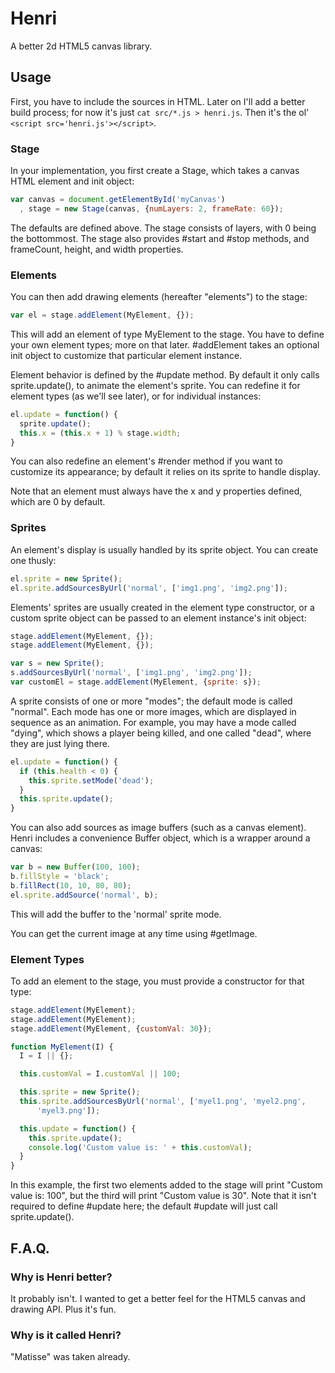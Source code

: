 Henri
=====

A better 2d HTML5 canvas library.

Usage
-----

First, you have to include the sources in HTML. Later on I'll add a better
build process; for now it's just `cat src/*.js > henri.js`. Then it's the
ol' `<script src='henri.js'></script>`.

### Stage

In your implementation, you first create a Stage, which takes a canvas
HTML element and init object:

```javascript
var canvas = document.getElementById('myCanvas')
  , stage = new Stage(canvas, {numLayers: 2, frameRate: 60});
```

The defaults are defined above. The stage consists of layers, with 0 being
the bottommost. The stage also provides #start and #stop methods, and
frameCount, height, and width properties.

### Elements

You can then add drawing elements (hereafter "elements") to
the stage:

```javascript
var el = stage.addElement(MyElement, {});
```

This will add an element of type MyElement to the stage. You have to define
your own element types; more on that later. #addElement takes an optional
init object to customize that particular element instance.

Element behavior is defined by the #update method. By default it only calls
sprite.update(), to animate the element's sprite. You can redefine it for
element types (as we'll see later), or for individual instances:

```javascript
el.update = function() {
  sprite.update();
  this.x = (this.x + 1) % stage.width;
}
```

You can also redefine an element's #render method if you want to customize its
appearance; by default it relies on its sprite to handle display.

Note that an element must always have the x and y properties defined, which
are 0 by default.

### Sprites

An element's display is usually handled by its sprite object. You can create
one thusly:

```javascript
el.sprite = new Sprite();
el.sprite.addSourcesByUrl('normal', ['img1.png', 'img2.png']);
```

Elements' sprites are usually created in the element type constructor, or
a custom sprite object can be passed to an element instance's init object:

```javascript
stage.addElement(MyElement, {});
stage.addElement(MyElement, {});

var s = new Sprite();
s.addSourcesByUrl('normal', ['img1.png', 'img2.png']);
var customEl = stage.addElement(MyElement, {sprite: s});
```

A sprite consists of one or more "modes"; the default mode is called "normal".
Each mode has one or more images, which are displayed in sequence as an
animation. For example, you may have a mode called "dying", which shows a
player being killed, and one called "dead", where they are just lying there.

```javascript
el.update = function() {
  if (this.health < 0) {
    this.sprite.setMode('dead');
  }
  this.sprite.update();
}
```

You can also add sources as image buffers (such as a canvas element). Henri
includes a convenience Buffer object, which is a wrapper around a canvas:

```javascript
var b = new Buffer(100, 100);
b.fillStyle = 'black';
b.fillRect(10, 10, 80, 80);
el.sprite.addSource('normal', b);
```

This will add the buffer to the 'normal' sprite mode.

You can get the current image at any time using #getImage.

### Element Types

To add an element to the stage, you must provide a constructor for that type:

```javascript
stage.addElement(MyElement);
stage.addElement(MyElement);
stage.addElement(MyElement, {customVal: 30});

function MyElement(I) {
  I = I || {};

  this.customVal = I.customVal || 100;

  this.sprite = new Sprite();
  this.sprite.addSourcesByUrl('normal', ['myel1.png', 'myel2.png',
      'myel3.png']);

  this.update = function() {
    this.sprite.update();
    console.log('Custom value is: ' + this.customVal);
  }
}
```

In this example, the first two elements added to the stage will print "Custom
value is: 100", but the third will print "Custom value is 30". Note that it
isn't required to define #update here; the default #update will just call
sprite.update().

F.A.Q.
------

### Why is Henri better?
It probably isn't. I wanted to get a better feel for the HTML5 canvas and
drawing API. Plus it's fun.

### Why is it called Henri?
"Matisse" was taken already.

